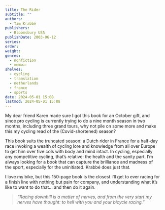 ```yaml
---
title: The Rider
subtitle: ""
authors:
  - Tim Krabbé
publishers:
  - Bloomsbury USA
publishDate: 2003-06-12
series: 
order: 
weight: 
genres:
  - nonfiction
  - memoir
shelves:
  - cycling
  - translation
  - netherlands
  - france
  - sports
date: 2024-05-01 15:08
lastmod: 2024-05-01 15:08
---
```

My dear friend Karen made sure I got this book for an October gift, and since pro cycling is currently trying to do a nine month season in two months, including three grand tours, why not pile on some more and make this my cycling read of the (Covid-shortened) season?

This book suits the truncated season: a Dutch rider in France for a half-day race invoking a wealth of cycling lore and knowledge from all over Europe to get him over five cols with body and mind intact. In cycling, especially any competitive cycling, that’s relative: the health and the sanity part. I’m always looking for a book that can capture the brilliance and madness of the sport, especially for the uninitiated. Krabbé does just that.

I love my bike, but this 150-page book is the closest I’ll get to ever racing for a finish line with nothing but pain for company, and understanding what it’s like to want to do that… and then do it again.

> _“Racing downhill is a matter of nerves, and from the very start my nerves have thought: to hell with you and your bicycle racing.”_